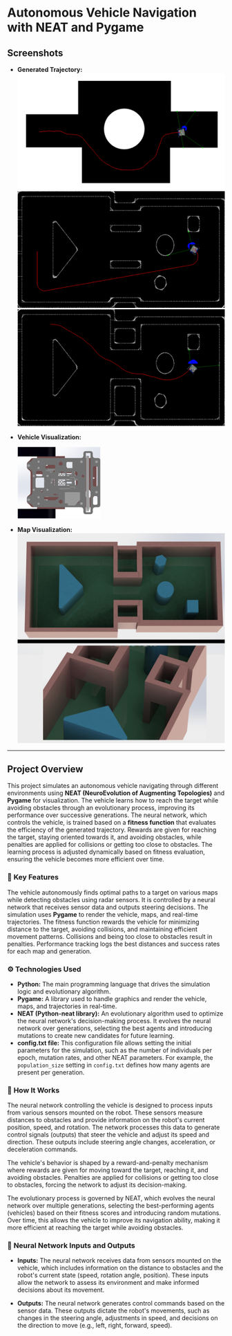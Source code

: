 # Autonomous Vehicle Navigation with NEAT and Pygame

## Screenshots
- **Generated Trajectory:** ![Generated Trajectory1](Screenshots/path1.png)
 ![Generated Trajectory3](Screenshots/path3.png)
 ![Generated Trajectory2](Screenshots/path2.png)

- **Vehicle Visualization:**
  
  <img src="Screenshots/car.png" width="40%" />

- **Map Visualization:** ![Map Visualization](Screenshots/map.JPG)

---

## Project Overview

This project simulates an autonomous vehicle navigating through different environments using **NEAT (NeuroEvolution of Augmenting Topologies)** and **Pygame** for visualization. The vehicle learns how to reach the target while avoiding obstacles through an evolutionary process, improving its performance over successive generations. The neural network, which controls the vehicle, is trained based on a **fitness function** that evaluates the efficiency of the generated trajectory. Rewards are given for reaching the target, staying oriented towards it, and avoiding obstacles, while penalties are applied for collisions or getting too close to obstacles. The learning process is adjusted dynamically based on fitness evaluation, ensuring the vehicle becomes more efficient over time.

### 🚗 **Key Features**
The vehicle autonomously finds optimal paths to a target on various maps while detecting obstacles using radar sensors. It is controlled by a neural network that receives sensor data and outputs steering decisions. The simulation uses **Pygame** to render the vehicle, maps, and real-time trajectories. The fitness function rewards the vehicle for minimizing distance to the target, avoiding collisions, and maintaining efficient movement patterns. Collisions and being too close to obstacles result in penalties. Performance tracking logs the best distances and success rates for each map and generation.

### ⚙️ **Technologies Used**
- **Python:** The main programming language that drives the simulation logic and evolutionary algorithm.
- **Pygame:** A library used to handle graphics and render the vehicle, maps, and trajectories in real-time.
- **NEAT (Python-neat library):** An evolutionary algorithm used to optimize the neural network's decision-making process. It evolves the neural network over generations, selecting the best agents and introducing mutations to create new candidates for future learning.
- **config.txt file:** This configuration file allows setting the initial parameters for the simulation, such as the number of individuals per epoch, mutation rates, and other NEAT parameters. For example, the `population_size` setting in `config.txt` defines how many agents are present per generation.

### 🧠 **How It Works**
The neural network controlling the vehicle is designed to process inputs from various sensors mounted on the robot. These sensors measure distances to obstacles and provide information on the robot's current position, speed, and rotation. The network processes this data to generate control signals (outputs) that steer the vehicle and adjust its speed and direction. These outputs include steering angle changes, acceleration, or deceleration commands. 

The vehicle's behavior is shaped by a reward-and-penalty mechanism where rewards are given for moving toward the target, reaching it, and avoiding obstacles. Penalties are applied for collisions or getting too close to obstacles, forcing the network to adjust its decision-making. 

The evolutionary process is governed by NEAT, which evolves the neural network over multiple generations, selecting the best-performing agents (vehicles) based on their fitness scores and introducing random mutations. Over time, this allows the vehicle to improve its navigation ability, making it more efficient at reaching the target while avoiding obstacles.

### 🧠 **Neural Network Inputs and Outputs**
- **Inputs:** The neural network receives data from sensors mounted on the vehicle, which includes information on the distance to obstacles and the robot's current state (speed, rotation angle, position). These inputs allow the network to assess its environment and make informed decisions about its movement.
  
- **Outputs:** The neural network generates control commands based on the sensor data. These outputs dictate the robot's movements, such as changes in the steering angle, adjustments in speed, and decisions on the direction to move (e.g., left, right, forward, speed).
